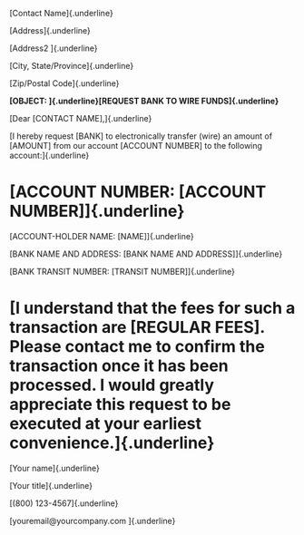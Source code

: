 [Contact Name]{.underline}

[Address]{.underline}

[Address2 ]{.underline}

[City, State/Province]{.underline}

[Zip/Postal Code]{.underline}

**[OBJECT: ]{.underline}[REQUEST BANK TO WIRE FUNDS]{.underline}**

[Dear \[CONTACT NAME\],]{.underline}

[I hereby request \[BANK\] to electronically transfer (wire) an amount
of \[AMOUNT\] from our account \[ACCOUNT NUMBER\] to the following
account:]{.underline}

# [ACCOUNT NUMBER:  \[ACCOUNT NUMBER\]]{.underline}

[ACCOUNT-HOLDER NAME: \[NAME\]]{.underline}

[BANK NAME AND ADDRESS: \[BANK NAME AND ADDRESS\]]{.underline}

[BANK TRANSIT NUMBER: \[TRANSIT NUMBER\]]{.underline}

# [I understand that the fees for such a transaction are \[REGULAR FEES\]. Please contact me to confirm the transaction once it has been processed. I would greatly appreciate this request to be executed at your earliest convenience.]{.underline}

[Your name]{.underline}

[Your title]{.underline}

[(800) 123-4567]{.underline}

[youremail\@yourcompany.com ]{.underline}
